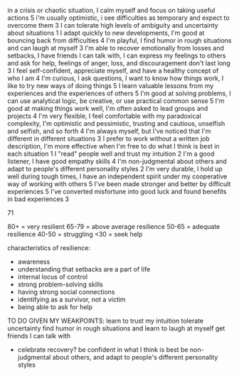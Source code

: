 
in a crisis or chaotic situation, I calm myself and focus on taking useful actions
5
i'm usually optimistic, i see difficulties as temporary and expect to overcome them
3
I can tolerate high levels of ambiguity and uncertainty about situations
1
I adapt quickly to new developments, I'm good at bouncing back from difficulties
4
I'm playful, I find humor in rough situations and can laugh at myself
3
I'm able to recover emotionally from losses and setbacks, I have friends I can talk with, I can express my feelings to others and ask for help, feelings of anger, loss, and discouragement don't last long
3
I feel self-confident, appreciate myself, and have a healthy concept of who I am
4
I'm curious, I ask questions, I want to know how things work, I like to try new ways of doing things
5
I learn valuable lessons from my experiences and the experiences of others
5
I'm good at solving problems, I can use analytical logic, be creative, or use practical common sense
5
I'm good at making things work well, I'm often asked to lead groups and projects
4
I'm very flexible, I feel comfortable with my paradoxical complexity, I'm optimistic and pessimistic, trusting and cautious, unselfish and selfish, and so forth
4
I'm always myself, but I've noticed that I'm different in different situations
3
I prefer to work without a written job description, I'm more effective when I'm free to do what I think is best in each situation
1
I "read" people well and trust my intuition
2
I'm a good listener, I have good empathy skills
4
I'm non-judgmental about others and adapt to people's different personality styles
2
I'm very durable, I hold up well during tough times, I have an independent spirit under my cooperative way of working with others
5
I've been made stronger and better by difficult experiences
5
I've converted misfortune into good luck and found benefits in bad experiences
3

71

80+ = very resilient
65-79 = above average resilience
50-65 = adequate resilience
40-50 = struggling
<30 = seek help

characteristics of resilience:
- awareness
- understanding that setbacks are a part of life
- internal locus of control
- strong problem-solving skills
- having strong social connections
- identifying as a survivor, not a victim
- being able to ask for help

TO DO GIVEN MY WEAKPOINTS:
learn to trust my intuition
tolerate uncertainty
find humor in rough situations and learn to laugh at myself
get friends I can talk with
- celebrate recovery?
be confident in what I think is best
be non-judgmental about others, and adapt to people's different personality styles
